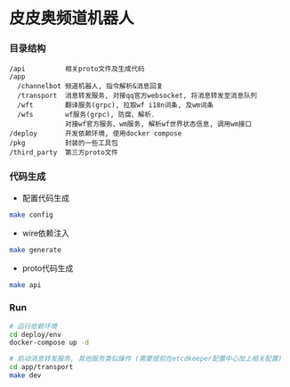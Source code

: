 # 皮皮奥频道机器人

### 目录结构
```text
/api          相关proto文件及生成代码
/app
  /channelbot 频道机器人, 指令解析&消息回复
  /transport  消息转发服务, 对接qq官方websocket, 将消息转发至消息队列
  /wft        翻译服务(grpc), 拉取wf i18n词条, 及wm词条
  /wfs        wf服务(grpc), 防腐、解析. 
              对接wf官方服务、wm服务, 解析wf世界状态信息, 调用wm接口
/deploy       开发依赖环境, 使用docker compose
/pkg          封装的一些工具包
/third_party  第三方proto文件
```

### 代码生成

- 配置代码生成
```bash
make config
```

- wire依赖注入
```bash
make generate
```

- proto代码生成
```bash
make api
```

### Run
```bash
# 运行依赖环境
cd deploy/env
docker-compose up -d

# 启动消息转发服务, 其他服务类似操作 (需要提前在etcdkeeper配置中心加上相关配置)
cd app/transport
make dev
```